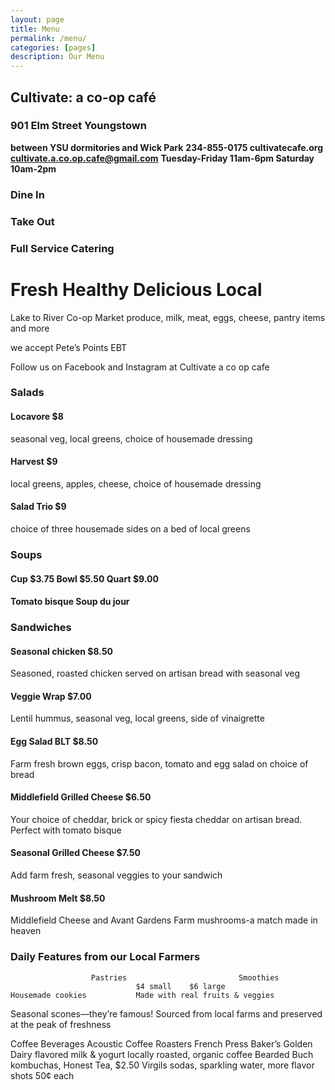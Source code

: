 ```yaml
---
layout: page
title: Menu
permalink: /menu/
categories: [pages]
description: Our Menu
---
```


## Cultivate: a co-op café
### 901 Elm Street Youngstown
**between YSU dormitories and Wick Park**
**234-855-0175        cultivatecafe.org**
**cultivate.a.co.op.cafe@gmail.com**
**Tuesday-Friday 11am-6pm        Saturday 10am-2pm**

### Dine In
### Take Out
### Full Service Catering

# Fresh                Healthy            Delicious              Local


Lake to River Co-op Market
produce, milk, meat, eggs, cheese, pantry items and more

we accept
Pete’s Points
EBT

Follow us on Facebook and Instagram at Cultivate a co op cafe


### Salads
#### Locavore $8
 seasonal veg, local greens, choice of housemade dressing
#### Harvest $9
 local greens, apples, cheese, choice of housemade dressing
#### Salad Trio $9
 choice of three housemade sides on a bed of local greens

### Soups
#### Cup $3.75		Bowl $5.50       Quart $9.00
#### Tomato bisque   Soup du jour

### Sandwiches
#### Seasonal chicken $8.50
  Seasoned, roasted chicken served on artisan bread with seasonal veg
#### Veggie Wrap $7.00
  Lentil hummus, seasonal veg, local greens, side of vinaigrette
#### Egg Salad BLT $8.50
  Farm fresh brown eggs, crisp bacon, tomato and egg salad on choice of bread
#### Middlefield Grilled Cheese $6.50
  Your choice of cheddar, brick or spicy fiesta cheddar on artisan bread. Perfect with tomato bisque
#### Seasonal Grilled Cheese $7.50
  Add farm fresh, seasonal veggies to your sandwich
#### Mushroom Melt $8.50
  Middlefield Cheese and Avant Gardens Farm mushrooms-a match made in heaven

### Daily Features from our Local Farmers

                      Pastries					       Smoothies
								$4 small	$6 large
    Housemade cookies			Made with real fruits & veggies
Seasonal scones—they’re famous!             Sourced from local farms and preserved  at the peak of freshness

Coffee 					     Beverages
Acoustic Coffee Roasters French Press        Baker’s Golden Dairy flavored milk & yogurt
locally roasted, organic coffee                       Bearded Buch kombuchas, Honest Tea,
                     $2.50   				         Virgils sodas, sparkling water, more
         flavor shots   50¢ each		 
